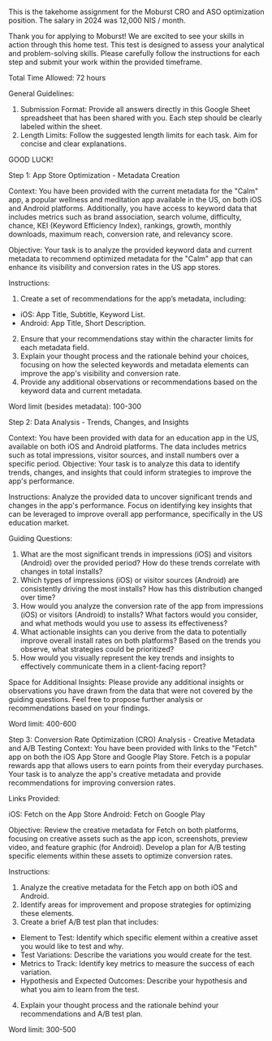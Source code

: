 This is the takehome assignment for the Moburst CRO and ASO optimization position. The salary in 2024 was 12,000 NIS / month.

Thank you for applying to Moburst! We are excited to see your skills in action through this home test. This test is designed to assess your analytical and problem-solving skills. Please carefully follow the instructions for each step and submit your work within the provided timeframe.

Total Time Allowed: 72 hours

General Guidelines:
1. Submission Format: Provide all answers directly in this Google Sheet spreadsheet that has been shared with you. Each step should be clearly labeled within the sheet.
2. Length Limits: Follow the suggested length limits for each task. Aim for concise and clear explanations.

GOOD LUCK!

Step 1: App Store Optimization - Metadata Creation

Context: You have been provided with the current metadata for the "Calm" app, a popular wellness and meditation app available in the US, on both iOS and Android platforms. Additionally, you have access to keyword data that includes metrics such as brand association, search volume, difficulty, chance, KEI (Keyword Efficiency Index), rankings, growth, monthly downloads, maximum reach, conversion rate, and relevancy score.

Objective: Your task is to analyze the provided keyword data and current metadata to recommend optimized metadata for the "Calm" app that can enhance its visibility and conversion rates in the US app stores.

Instructions:
1. Create a set of recommendations for the app’s metadata, including:
* iOS: App Title, Subtitle, Keyword List.
* Android: App Title, Short Description.
2. Ensure that your recommendations stay within the character limits for each metadata field.
3. Explain your thought process and the rationale behind your choices, focusing on how the selected keywords and metadata elements can improve the app's visibility and conversion rate.
4. Provide any additional observations or recommendations based on the keyword data and current metadata.

Word limit (besides metadata): 100-300

Step 2: Data Analysis - Trends, Changes, and Insights

Context: You have been provided with data for an education app in the US, available on both iOS and Android platforms. The data includes metrics such as total impressions, visitor sources, and install numbers over a specific period.
Objective: Your task is to analyze this data to identify trends, changes, and insights that could inform strategies to improve the app's performance.

Instructions:
Analyze the provided data to uncover significant trends and changes in the app's performance.
Focus on identifying key insights that can be leveraged to improve overall app performance, specifically in the US education market.

Guiding Questions:
1. What are the most significant trends in impressions (iOS) and visitors (Android) over the provided period? How do these trends correlate with changes in total installs?
2. Which types of impressions (iOS) or visitor sources (Android) are consistently driving the most installs? How has this distribution changed over time?
3. How would you analyze the conversion rate of the app from impressions (iOS) or visitors (Android) to installs? What factors would you consider, and what methods would you use to assess its effectiveness?
4. What actionable insights can you derive from the data to potentially improve overall install rates on both platforms? Based on the trends you observe, what strategies could be prioritized?
5. How would you visually represent the key trends and insights to effectively communicate them in a client-facing report?

Space for Additional Insights:
Please provide any additional insights or observations you have drawn from the data that were not covered by the guiding questions. Feel free to propose further analysis or recommendations based on your findings.

Word limit: 400-600

Step 3: Conversion Rate Optimization (CRO) Analysis - Creative Metadata and A/B Testing
Context: You have been provided with links to the "Fetch" app on both the iOS App Store and Google Play Store. Fetch is a popular rewards app that allows users to earn points from their everyday purchases. Your task is to analyze the app's creative metadata and provide recommendations for improving conversion rates.

Links Provided:

iOS: Fetch on the App Store
Android: Fetch on Google Play

Objective: Review the creative metadata for Fetch on both platforms, focusing on creative assets such as the app icon, screenshots, preview video, and feature graphic (for Android). Develop a plan for A/B testing specific elements within these assets to optimize conversion rates.

Instructions:

1. Analyze the creative metadata for the Fetch app on both iOS and Android.
2. Identify areas for improvement and propose strategies for optimizing these elements.
3. Create a brief A/B test plan that includes:
* Element to Test: Identify which specific element within a creative asset you would like to test and why.
* Test Variations: Describe the variations you would create for the test.
* Metrics to Track: Identify key metrics to measure the success of each variation.
* Hypothesis and Expected Outcomes: Describe your hypothesis and what you aim to learn from the test.
4. Explain your thought process and the rationale behind your recommendations and A/B test plan.

Word limit: 300-500

